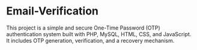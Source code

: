 # Email-Verification
This project is a simple and secure One-Time Password (OTP) authentication system built with PHP, MySQL, HTML, CSS, and JavaScript. It includes OTP generation, verification, and a recovery mechanism.
